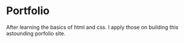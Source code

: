 # Portfolio
After learning the basics of html and css. I apply those on building this astounding porfolio site.
